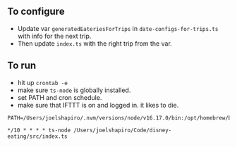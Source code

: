 ## To configure
* Update var `generatedEateriesForTrips` in `date-configs-for-trips.ts` with info for the next trip.
* Then update `index.ts` with the right trip from the var.
## To run
* hit up `crontab -e`
* make sure `ts-node` is globally installed.
* set PATH and cron schedule.
* make sure that IFTTT is on and logged in. it likes to die.
```
PATH=/Users/joelshapiro/.nvm/versions/node/v16.17.0/bin:/opt/homebrew/bin:/opt/homebrew/sbin:/usr/local/bin:/System/Cryptexes/App/usr/bin:/usr/bin:/bin:/usr/sbin:/sbin:/Library/Apple/usr/bin:/opt/homebrew/bin:/opt/homebrew/sbin:/Users/joelshapiro/.nvm/versions/node/v16.17.0/bin

*/10 * * * * ts-node /Users/joelshapiro/Code/disney-eating/src/index.ts
```
